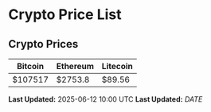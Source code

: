 # Crypto Price List

## Crypto Prices
| Bitcoin | Ethereum | Litecoin |
| ------- | -------- | -------- |
| $107517 | $2753.8 | $89.56 |
**Last Updated:** 2025-06-12 10:00 UTC
**Last Updated:** $DATE$
